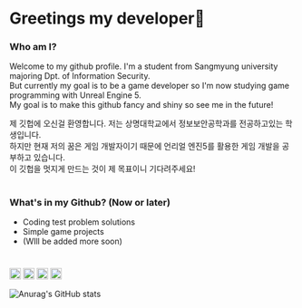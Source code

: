 # Greetings my developer👀

### Who am I?
Welcome to my github profile. I'm a student from Sangmyung university majoring Dpt. of Information Security.   
But currently my goal is to be a game developer so I'm now studying game programming with Unreal Engine 5.   
My goal is to make this github fancy and shiny so see me in the future!   

제 깃헙에 오신걸 환영합니다. 저는 상명대학교에서 정보보안공학과를 전공하고있는 학생입니다.   
하지만 현재 저의 꿈은 게임 개발자이기 때문에 언리얼 엔진5를 활용한 게임 개발을 공부하고 있습니다.   
이 깃헙을 멋지게 만드는 것이 제 목표이니 기다려주세요!
#

### What's in my Github? (Now or later)
* Coding test problem solutions
* Simple game projects
* (WIll be added more soon)   

#

<code><img height="20" alt="c" src="https://cdn.jsdelivr.net/gh/devicons/devicon/icons/c/c-original.svg"></code>
<code><img height="20" alt="cplusplus" src="https://cdn.jsdelivr.net/gh/devicons/devicon/icons/cplusplus/cplusplus-original.svg"></code>
<code><img height="20" alt="python" src="https://cdn.jsdelivr.net/gh/devicons/devicon/icons/python/python-original.svg"></code>
<code><img height="20" alt="python" src="https://cdn.jsdelivr.net/gh/devicons/devicon/icons/java/java-original.svg"></code>

![Anurag's GitHub stats](https://github-readme-stats.vercel.app/api?username=muring&show_icons=true&theme=dracula)
<!-- ![Top Langs](https://github-readme-stats.vercel.app/api/top-langs/?username=muring&layout=compact&theme=tokyonight) -->

